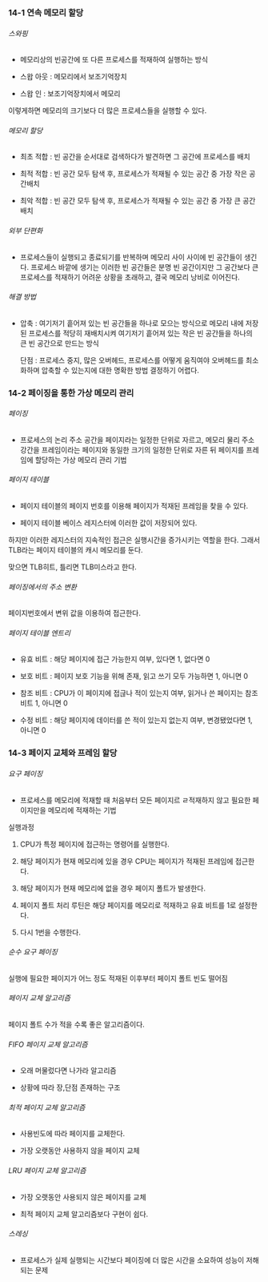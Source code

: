 ### 14-1 연속 메모리 할당

###### 스와핑

- 메모리상의 빈공간에 또 다른 프로세스를 적재하여 실행하는 방식

- 스왑 아웃 : 메모리에서 보조기억장치

- 스왑 인 : 보조기억장치에서 메모리

이렇게하면 메모리의 크기보다 더 많은 프로세스들을 실행할 수 있다.

###### 메모리 할당

- 최초 적합 : 빈 공간을 순서대로 검색하다가 발견하면 그 공간에 프로세스를 배치

- 최적 적합 : 빈 공간 모두 탐색 후, 프로세스가 적재될 수 있는 공간 중 가장 작은 공간배치

- 최악 적합 : 빈 공간 모두 탐색 후,  프로세스가 적재될 수 있는 공간 중 가장 큰 공간 배치

###### 외부 단편화

- 프로세스들이 실행되고 종료되기를 반복하며 메모리 사이 사이에 빈 공간들이 생긴다. 프로세스 바깥에 생기는 이러한 빈 공간들은 분명 빈 공간이지만 그 공간보다 큰 프로세스를 적재하기 어려운 상황을 초래하고, 결국 메모리 낭비로 이어진다. 

###### 해결 방법

- 압축 : 여기저기 흩어져 있는 빈 공간들을 하나로 모으는 방식으로 메모리 내에 저장된 프로세스를 적당히 재배치시켜 여기저기 흩어져 있는 작은 빈 공간들을 하나의 큰 빈 공간으로 만드는 방식
  
  단점 : 프로세스 중지, 많은 오버헤드, 프로세스를 어떻게 움직여야 오버헤드를 최소화하며 압축할 수 있는지에 대한 명확한 방법 결정하기 어렵다.

### 14-2 페이징을 통한 가상 메모리 관리

###### 페이징

- 프로세스의 논리 주소 공간을 페이지라는 일정한 단위로 자르고, 메모리 물리 주소 강간을 프레임이라는 페이지와 동일한 크기의 일정한 단위로 자른 뒤 페이지를 프레임에 할당하는 가상 메모리 관리 기법

###### 페이지 테이블

- 페이지 테이블의 페이지 번호를 이용해 페이지가 적재된 프레임을 찾을 수 있다.

- 페이지 테이블 베이스 레지스터에 이러한 값이 저장되어 있다.

하지만 이러한 레지스터의 지속적인 접근은 실행시간을 증가시키는 역할을 한다. 그래서 TLB라는 페이지 테이블의 캐시 메모리를 둔다.

맞으면 TLB히트, 틀리면 TLB미스라고 한다.

###### 페이징에서의 주소 변환

페이지번호에서 변위 값을 이용하여 접근한다.

###### 페이지 테이블 엔트리

- 유효 비트 : 해당 페이지에 접근 가능한지 여부, 있다면 1, 없다면 0

- 보호 비트 : 페이지 보호 기능을 위해 존재, 읽고 쓰기 모두 가능하면 1, 아니면 0

- 참조 비트 : CPU가 이 페이지에 접귾나 적이 있는지 여부, 읽거나 쓴 페이지는 참조 비트 1, 아니면 0

- 수정 비트 : 해당 페이지에 데이터를 쓴 적이 있는지 없는지 여부, 변경됐었다면 1, 아니면 0

### 14-3 페이지 교체와 프레임 할당

###### 요구 페이징

- 프로세스를 메모리에 적재할 때 처음부터 모든 페이지르 ㄹ적재하지 않고 필요한 페이지만을 메모리에 적재하는 기법

실행과정 

1. CPU가 특정 페이지에 접근하는 명령어를 실행한다.

2. 해당 페이지가 현재 메모리에 있을 경우 CPU는 페이지가 적재된 프레임에 접근한다.

3. 해당 페이지가 현재 메모리에 없을 경우 페이지 폴트가 발생한다.

4. 페이지 폴트 처리 루틴은 해당 페이지를 메모리로 적재하고 유효 비트를 1로 설정한다.

5. 다시 1번을 수행한다.

###### 순수 요구 페이징

실행에 필요한 페이지가 어느 정도 적재된 이후부터 페이지 폴트 빈도 떨어짐

###### 페이지 교체 알고리즘

페이지 폴트 수가 적을 수록 좋은 알고리즘이다. 

###### FIFO 페이지 교체 알고리즘

- 오래 머물렀다면 나가라 알고리즘

- 상황에 따라 장,단점 존재하는 구조

###### 최적 페이지 교체 알고리즘

- 사용빈도에 따라 페이지를 교체한다.

- 가장 오랫동안 사용하지 않을 페이지 교체

###### LRU 페이지 교체 알고리즘

- 가장 오랫동안 사용되지 않은 페이지를 교체

- 최적 페이지 교체 알고리즘보다 구현이 쉽다.

###### 스레싱

- 프로세스가 실제 실행되는 시간보다 페이징에 더 많은 시간을 소요하여 성능이 저해되는 문제
